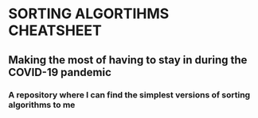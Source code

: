 # SORTING ALGORTIHMS CHEATSHEET

## Making the most of having to stay in during the COVID-19 pandemic

### A repository where I can find the simplest versions of sorting algorithms to me